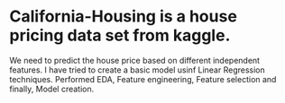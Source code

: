# California-Housing is a house pricing data set from kaggle.
We need to predict the house price based on different independent features.
I have tried to create a basic model usinf Linear Regression techniques.
Performed EDA, Feature engineering, Feature selection and finally, Model creation.
